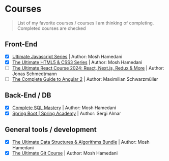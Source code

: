 # Courses
> List of my favorite courses / courses I am thinking of completing. Completed courses are checked

## Front-End
- [x] [Ultimate Javascript Series](https://codewithmosh.com/p/ultimate-javascript-series) | Author: Mosh Hamedani
- [x] [The Ultimate HTML5 & CSS3 Series](https://codewithmosh.com/p/the-ultimate-html-css) | Author: Mosh Hamedani
- [ ] [The Ultimate React Course 2024: React, Next.js, Redux & More](https://www.udemy.com/course/the-ultimate-react-course) | Author: Jonas Schmedtmann
- [ ] [The Complete Guide to Angular 2](https://www.udemy.com/course/the-complete-guide-to-angular-2) | Author: Maximilian Schwarzmüller

## Back-End / DB
- [X] [Complete SQL Mastery](https://codewithmosh.com/p/complete-sql-mastery) | Author: Mosh Hamedani
- [X] [Spring Boot | Spring Academy](https://spring.academy/courses/spring-boot) | Author: Sergi Almar

## General tools / development
- [x] [The Ultimate Data Structures & Algorithms Bundle](https://codewithmosh.com/p/ultimate-javascript-series) | Author: Mosh Hamedani
- [x] [The Ultimate Git Course](https://codewithmosh.com/p/the-ultimate-git-course) | Author: Mosh Hamedani
